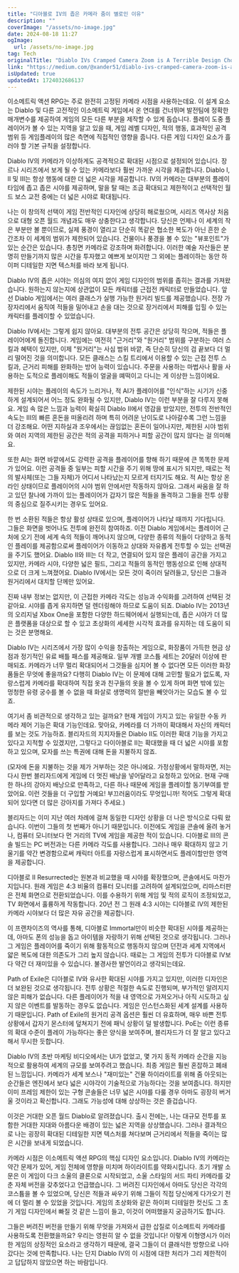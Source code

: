 ```yaml
---
title: "디아블로 IV의 좁은 카메라 줌이 별로인 이유"
description: ""
coverImage: "/assets/no-image.jpg"
date: 2024-08-18 11:27
ogImage:
  url: /assets/no-image.jpg
tag: Tech
originalTitle: "Diablo IVs Cramped Camera Zoom is A Terrible Design Choice"
link: "https://medium.com/@xander51/diablo-ivs-cramped-camera-zoom-is-a-terrible-design-choice-c872f35dafcb"
isUpdated: true
updatedAt: 1724032686137
---
```


이소메트릭 액션 RPG는 주로 완전히 고정된 카메라 시점을 사용하는데요. 이 설계 요소는 Diablo 및 다른 고전적인 이소메트릭 게임에서 온 연대를 건너뛰며 발전팀에 정확한 매개변수를 제공하여 게임의 모든 다른 부분을 제작할 수 있게 돕습니다. 플레이 도중 플레이어가 볼 수 있는 지역을 알고 있을 때, 게임 레벨 디자인, 적의 행동, 효과적인 공격 범위 등 게임플레이의 많은 측면에 직접적인 영향을 줍니다. 다른 게임 디자인 요소가 흘러야 할 기본 규칙을 설정합니다.

Diablo IV의 카메라가 이상하게도 공격적으로 확대된 시점으로 설정되어 있습니다. 장르나 시리즈에서 보게 될 수 있는 카메라보다 훨씬 가까운 시각을 제공합니다. Diablo I, II 및 III는 항상 행동에 대한 더 넓은 시각을 제공합니다. IV의 카메라는 대부분의 플레이타임에 좁고 좁은 시야를 제공하며, 말을 탈 때는 조금 확대되고 제한적이고 선택적인 월드 보스 교전 중에는 더 넓은 시야로 확대됩니다.

나는 이 창의적 선택이 게임 전반적인 디자인에 상당히 해로웠으며, 시리즈 역사상 처음으로 대형 오픈 월드 개념과도 매우 상충한다고 생각합니다. 당신은 언제나 이 세계의 작은 부분만 볼 뿐이므로, 실제 풍경이 열리고 단순히 똑같은 협소한 복도가 아닌 흔한 순간조차 이 세계의 범위가 제한되어 있습니다. 건물이나 풍경을 볼 수 있는 "뷰포인트"가 있는 순간은 있습니다. 총칭면 카메라로 강조하며 화려합니다. 이러한 예술 자산들은 분명히 만들기까지 많은 시간을 투자했고 예쁘게 보이지만 그 외에는 플레이하는 동안 하이퍼 디테일한 지면 텍스처를 바라 보게 됩니다.

Diablo IV의 좁은 시야는 의심의 여지 없이 게임 디자인의 범위를 좁히는 결과를 가져왔습니다. 원하는지 않는지에 상관없이 모든 캐릭터를 근접전 캐릭터로 만들었습니다. 앞선 Diablo 게임에서는 여러 클래스가 실행 가능한 원거리 빌드를 제공했습니다. 전장 가장자리에서 움직여 적들을 밀어내고 손을 대는 것으로 장거리에서 피해를 입힐 수 있는 캐릭터를 플레이할 수 있었습니다.

<!-- seedividend - 사각형 -->

<ins class="adsbygoogle"
     style="display:block"
     data-ad-client="ca-pub-4877378276818686"
     data-ad-slot="1898504329"
     data-ad-format="auto"
     data-full-width-responsive="true"></ins>

<script>
     (adsbygoogle = window.adsbygoogle || []).push({});
</script>

Diablo IV에서는 그렇게 쉽지 않아요. 대부분의 전투 공간은 상당히 작으며, 적들은 플레이어에게 돌진합니다. 게임에는 여전히 "근거리"와 "원거리" 범위를 구분하는 여러 스킬과 혜택이 있지만, 이제 "원거리"는 사심 범위 바깥, 즉 단순히 당신의 검 끝보다 더 멀리 떨어진 것을 의미합니다. 모든 클래스는 스킬 트리에서 이용할 수 있는 근접 전투 스킬과, 근거리 피해를 완화하는 방어 능력이 있습니다. 주문을 사용하는 마법사나 활을 사용하는 도적으로 플레이해도 적들이 얼굴을 뗴떡이고 다니는 게 이상한 느낌이에요.

제한된 시야는 플레이의 속도가 느리거나, 적 AI가 플레이어를 "인식"하는 시기가 신중하게 설계되어서 어느 정도 완화될 수 있지만, Diablo IV는 이런 부분을 잘 다루지 못해요. 게임 속 많은 느낌과 능력이 확실히 Diablo II에서 영감을 받았지만, 전투의 전반적인 속도는 III의 빠른 혼돈을 떠올리려 하며 특히 어려운 난이도로 나아갈수록 그런 느낌을 더 강조해요. 어떤 지하실과 조우에서는 끊임없는 혼돈이 일어나지만, 제한된 시야 범위와 여러 지역의 제한된 공간은 적의 공격을 피하거나 피할 공간이 많지 않다는 걸 의미해요.

또한 AI는 화면 바깥에서도 강력한 공격을 플레이어를 향해 하기 때문에 큰 똑똑한 문제가 있어요. 이런 공격들 중 일부는 피할 시간을 주기 위해 땅에 표시가 되지만, 때로는 적의 발사체(또는 그들 자체)가 어디서 나타났는지 모르게 터지기도 해요. 적 AI는 항상 온라인 상태이므로 플레이어의 시야 범위 안에서만 작동하지 않아요. 그래서 싸움을 잘 하고 있던 찰나에 가까이 있는 플레이어가 갑자기 많은 적들을 돌격하고 그들을 전투 상황의 중심으로 질주시키는 경우도 있어요.

한 번 소환된 적들은 항상 활성 상태로 있으며, 플레이어가 나타날 때까지 기다립니다. 그들은 화면을 벗어나도 전투에 완전히 참여하죠. 이전 Diablo 게임에서는 플레이어 근처에 오기 전에 세계 속의 적들이 깨어나지 않으며, 다양한 종류의 적들이 다양하고 동적인 플레이를 제공함으로써 플레이어가 이동하고 상대와 자유롭게 전투할 수 있는 선택권을 주기도 했어요. Diablo II와 III는 더 작고, 연결되어 있지 않은 플레이 공간을 가지고 있지만, 카메라 시야, 다양한 넓은 필드, 그리고 적들의 동적인 행동성으로 인해 상대적으로 더 크게 느껴졌어요. Diablo IV에서는 모든 것이 죽이러 달려들고, 당신은 그들과 원거리에서 대치할 단께만 있어요.

<!-- seedividend - 사각형 -->

<ins class="adsbygoogle"
     style="display:block"
     data-ad-client="ca-pub-4877378276818686"
     data-ad-slot="1898504329"
     data-ad-format="auto"
     data-full-width-responsive="true"></ins>

<script>
     (adsbygoogle = window.adsbygoogle || []).push({});
</script>

진짜 내부 정보는 없지만, 이 근접한 카메라 각도는 성능과 수익화를 고려하여 선택된 것 같아요. 시야를 좁게 유지하면 덜 렌더링해야 하므로 도움이 되죠. Diablo IV는 2013년의 오리지널 Xbox One을 포함한 다양한 하드웨어에서 실행되는데, 좁은 시야가 더 많은 플랫폼을 대상으로 할 수 있고 초상화의 세세한 시각적 효과를 유지하는 데 도움이 되는 것은 분명해요.

Diablo IV는 시리즈에서 가장 많이 수익을 창출하는 게임으로, 화장품이 가득한 현금 상점과 정기적인 유료 배틀 패스를 제공해요. 일부 개별 코스튬 세트는 20달러 이상에 판매되죠. 카메라가 너무 멀리 확대되어서 그것들을 심지어 볼 수 없다면 모든 이러한 화장품들은 무엇에 좋을까요? 다행히 Diablo IV는 이 문제에 대해 고민할 필요가 없도록, 자랑스럽게 카메라를 확대하여 직접 옷과 친구들의 옷을 볼 수 있게 하며 화면 밖에 있는 멍청한 유령 궁수를 볼 수 없을 때 화살로 생명력의 절반을 빼앗아가는 모습도 볼 수 있죠.

여기서 좀 비관적으로 생각하고 있는 걸까요? 현재 게임이 가지고 있는 유일한 수동 카메라 제어 기능은 확대 기능인데요. 맞아요, 카메라를 더 가까이 확대해서 자신의 캐릭터를 보는 것도 가능하죠. 블리자드의 지지자들은 Diablo II도 이러한 확대 기능을 가지고 있다고 지적할 수 있겠지만, 그렇다고 다이아블로 II는 확대했을 때 더 넓은 시야를 포함하고 있으며, 모자를 쓰는 특권에 대해 돈을 지불하지 않죠.

(모자에 돈을 지불하는 것을 제가 거부하는 것은 아니에요. 가정상황에서 말하자면, 저는 다시 한번 블리자드에게 게임에 더 멋진 배낭을 넣어달라고 요청하고 있어요. 현재 구매한 하나의 강아지 배낭으로 만족하고, 다른 하나 때문에 게임을 플레이할 동기부여를 받았어요. 이런 것들을 더 구입할 거예요! 부끄러움이라도 무엇입니까! 적어도 그렇게 확대되어 있다면 더 많은 강아지를 가져다 주세요.)

<!-- seedividend - 사각형 -->

<ins class="adsbygoogle"
     style="display:block"
     data-ad-client="ca-pub-4877378276818686"
     data-ad-slot="1898504329"
     data-ad-format="auto"
     data-full-width-responsive="true"></ins>

<script>
     (adsbygoogle = window.adsbygoogle || []).push({});
</script>

블리자드는 이미 지난 여러 차례에 걸쳐 동일한 디자인 상황을 더 나은 방식으로 다뤄 왔습니다. 이번이 그들의 첫 번째가 아니기 때문입니다. 이전에도 게임을 콘솔에 올려 놓거나, 컴퓨터 모니터보다 먼 거리의 TV에 게임을 제공한 적이 있습니다. 디아블로 III의 콘솔 빌드는 PC 버전과는 다른 카메라 각도를 사용합니다. 그러나 매우 확대하지 않고 기울기를 약간 변경함으로써 캐릭터 아트를 자랑스럽게 표시하면서도 플레이할만한 영역을 제공합니다.

디아블로 II Resurrected는 원본과 비교했을 때 시야를 확장했으며, 콘솔에서도 마찬가지입니다. 원래 게임은 4:3 비율의 컴퓨터 모니터를 고려하여 설계되었으며, 리마스터판은 전체 화면으로 전환되었습니다. 이를 수용하기 위해 게임 및 적의 로직이 조정되었고, TV 화면에서 훌륭하게 작동합니다. 20년 전 그 원래 4:3 시야는 디아블로 IV의 제한된 카메라 시야보다 더 많은 자유 공간을 제공합니다.

이 프랜차이즈의 역사를 통해, 디아블로 Immortal만이 비슷한 확대된 시야를 제공하는데, 아마도 폰의 성능을 돕고 아이템을 자랑하기 위해 선택된 것으로 생각됩니다. 그러나 그 게임은 플레이어를 죽이기 위해 활동적으로 행동하지 않으며 던전과 세계 지역에서 얇은 복도에 대한 의존도가 그리 높지 않습니다. 때로는 그 게임의 전투가 디아블로 IV보다 약간 더 재미있을 수 있습니다. 불경사한 발언이라고 생각되는데요.

Path of Exile은 디아블로 IV와 유사한 확대된 시야를 가지고 있지만, 이러한 디자인은 더 보완된 것으로 생각됩니다. 전투 상황은 적절한 속도로 진행되며, 부가적인 알려지지 않은 피해가 없습니다. 다른 플레이어가 적을 내 영역으로 가져오거나 아직 시도하고 싶지 않은 이벤트를 발동하는 경우도 없습니다. 게임은 인스턴스화된 세계 설계를 사용하기 때문입니다. Path of Exile의 원거리 공격 옵션은 훨씬 더 유효하며, 매우 바쁜 전투 상황에서 갑자기 몬스터에 덮쳐지기 전에 패닉 상황이 덜 발생합니다. PoE는 이런 종류의 확대 수준이 플레이 가능하다는 좋은 양식을 보여주며, 블리자드가 더 잘 알고 있다고 해서 무시한 듯합니다.

<!-- seedividend - 사각형 -->

<ins class="adsbygoogle"
     style="display:block"
     data-ad-client="ca-pub-4877378276818686"
     data-ad-slot="1898504329"
     data-ad-format="auto"
     data-full-width-responsive="true"></ins>

<script>
     (adsbygoogle = window.adsbygoogle || []).push({});
</script>

Diablo IV의 초반 마케팅 비디오에서는 UI가 없었고, 몇 가지 동적 카메라 순간을 지능적으로 활용하여 세계의 규모를 보여주려고 했습니다. 최종 게임은 훨씬 혼잡하고 폐쇄된 느낌입니다. 카메라가 세계 보스나 "재미있는" 건물 하이라이트를 위해 줌 아웃되는 순간들은 엔진에서 보다 넓은 시야각이 기술적으로 가능하다는 것을 보여줍니다. 하지만 이미 프레임 제한이 있는 구형 콘솔들은 너무 넓은 시야를 다룰 경우 아마도 굉장히 버거울 것이라고 확신합니다. 그래도 가능성에 대해 상상하는 것은 즐겁습니다.

이것은 거대한 오픈 월드 Diablo로 알려졌습니다. 출시 전에는, 나는 대규모 전투를 포함한 거대한 지대와 아름다운 배경이 있는 넓은 지역을 상상했습니다. 그러나 결과적으로 나는 굉장히 확대된 디테일한 지면 텍스처를 쳐다보며 근거리에서 적들을 죽이는 많은 시간을 보내게 되었습니다.

카메라 시점은 이소메트릭 액션 RPG의 핵심 디자인 요소입니다. Diablo IV의 카메라는 약간 문제가 있어, 게임 전체에 영향을 미치며 하이라이트를 약화시킵니다. 초기 개발 소문은 이 게임이 다크 소울의 클론으로 시작되었고, 소울 스타일의 서드 파티 카메라를 갖춘 자체 버전을 갖추었다고 언급했습니다. 그 버려진 디자인에서 아마도 당신은 각각의 코스튬을 볼 수 있었으며, 당신은 적들과 싸우기 위해 그들이 직접 당신에게 다가오기 전에 더 멀리 볼 수 있었을 것입니다. 게임의 초상화와 같은 하이퍼 디테일한 컷신도 그 초기 게임 디자인에서 빠질 것 같은 느낌이 들고, 이것이 어떠했을지 궁금하기도 합니다.

그들은 버려진 버전을 만들기 위해 무엇을 가져와서 급한 삽질로 이소메트릭 카메라를 사용하도록 전환했을까요? 우리는 영원히 알 수 없을 것입니다! 이렇게 이형영시가 이러한 게임의 상징적인 요소라고 생각하기 때문에, 결국 그들이 더 클래식한 방향으로 나아갔다는 것에 만족합니다. 나는 단지 Diablo IV의 이 시점에 대한 처리가 그리 제한적이고 답답하지 않았으면 하는 바람입니다.
